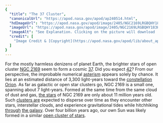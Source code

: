```yaml
---
{
  "title": "The 37 Cluster",
  "canonicalUrl": "https://apod.nasa.gov/apod/ap240514.html",
  "hdImageUrl": "https://apod.nasa.gov/apod/image/2405/NGC2169LRGBQHY183HR.jpg",
  "imageUrl": "https://apod.nasa.gov/apod/image/2405/NGC2169LRGBQHY183HR_c1024.jpg",
  "imageAlt": "See Explanation. Clicking on the picture will download  the highest resolution version available.",
  "credit": [
    "Image Credit & [Copyright](https://apod.nasa.gov/apod/lib/about_apod.html#srapply): [Sergio Eguivar](https://www.instagram.com/buenosaires_skies/)"
  ]
}
---
```


For the mostly harmless denizens of planet Earth, the brighter stars of open cluster [NGC 2169](https://webda.physics.muni.cz/cgi-bin/ocl_page.cgi?dirname=ngc2169) seem to form a cosmic [37](https://en.wikipedia.org/wiki/37_(number)). Did you expect [42](http://en.wikipedia.org/wiki/42_Puzzle)? From our perspective, the improbable numerical [asterism](http://www.seds.org/Maps/Const/asterism.html) appears solely by chance. It lies at an estimated distance of 3,300 light-years toward the [constellation Orion](http://www.gb.nrao.edu/~rmaddale/Education/OrionTourCenter/). As far as galactic or open star clusters go, NGC 2169 is a small one, spanning about 7 light-years. Formed at the same time from the same cloud of dust and gas, [the stars](https://science.nasa.gov/universe/stars/) of NGC 2169 are only about 11 million years old. Such [clusters are](http://www.seasky.org/cosmic/sky7a06.html) expected to disperse over time as they encounter other stars, interstellar clouds, and experience gravitational tides while hitchhiking [through](https://en.wikipedia.org/wiki/Open_cluster#Eventual_fate) [the galaxy](https://science.nasa.gov/universe/galaxies/). Over four billion years ago, our own Sun was likely formed in a similar [open cluster of stars](http://www.seds.org/messier/open.html).
